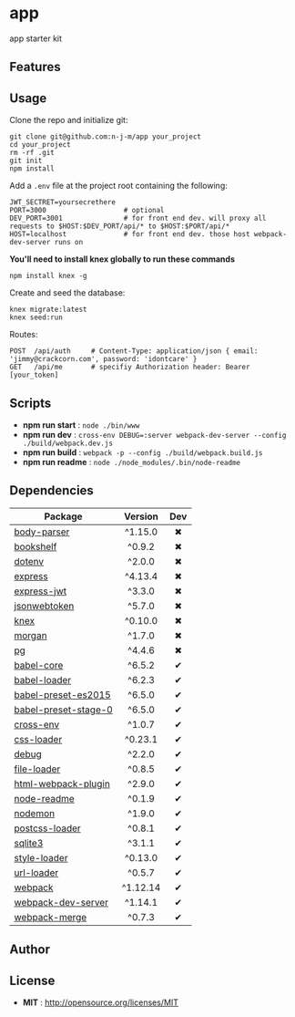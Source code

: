 # app

app starter kit

## Features

## Usage

Clone the repo and initialize git:
```
git clone git@github.com:n-j-m/app your_project
cd your_project
rm -rf .git
git init
npm install
```
Add a ```.env``` file at the project root containing the following:
```
JWT_SECTRET=yoursecrethere
PORT=3000                   # optional
DEV_PORT=3001               # for front end dev. will proxy all requests to $HOST:$DEV_PORT/api/* to $HOST:$PORT/api/*
HOST=localhost              # for front end dev. those host webpack-dev-server runs on
```

**You'll need to install knex globally to run these commands**
```
npm install knex -g
```

Create and seed the database:
```
knex migrate:latest
knex seed:run
```

Routes:
```
POST  /api/auth     # Content-Type: application/json { email: 'jimmy@crackcorn.com', password: 'idontcare' }
GET   /api/me       # specifiy Authorization header: Bearer [your_token]
```

## Scripts

 - **npm run start** : `node ./bin/www`
 - **npm run dev** : `cross-env DEBUG=:server webpack-dev-server --config ./build/webpack.dev.js`
 - **npm run build** : `webpack -p --config ./build/webpack.build.js`
 - **npm run readme** : `node ./node_modules/.bin/node-readme`

## Dependencies

Package | Version | Dev
--- |:---:|:---:
[body-parser](https://www.npmjs.com/package/body-parser) | ^1.15.0 | ✖
[bookshelf](https://www.npmjs.com/package/bookshelf) | ^0.9.2 | ✖
[dotenv](https://www.npmjs.com/package/dotenv) | ^2.0.0 | ✖
[express](https://www.npmjs.com/package/express) | ^4.13.4 | ✖
[express-jwt](https://www.npmjs.com/package/express-jwt) | ^3.3.0 | ✖
[jsonwebtoken](https://www.npmjs.com/package/jsonwebtoken) | ^5.7.0 | ✖
[knex](https://www.npmjs.com/package/knex) | ^0.10.0 | ✖
[morgan](https://www.npmjs.com/package/morgan) | ^1.7.0 | ✖
[pg](https://www.npmjs.com/package/pg) | ^4.4.6 | ✖
[babel-core](https://www.npmjs.com/package/babel-core) | ^6.5.2 | ✔
[babel-loader](https://www.npmjs.com/package/babel-loader) | ^6.2.3 | ✔
[babel-preset-es2015](https://www.npmjs.com/package/babel-preset-es2015) | ^6.5.0 | ✔
[babel-preset-stage-0](https://www.npmjs.com/package/babel-preset-stage-0) | ^6.5.0 | ✔
[cross-env](https://www.npmjs.com/package/cross-env) | ^1.0.7 | ✔
[css-loader](https://www.npmjs.com/package/css-loader) | ^0.23.1 | ✔
[debug](https://www.npmjs.com/package/debug) | ^2.2.0 | ✔
[file-loader](https://www.npmjs.com/package/file-loader) | ^0.8.5 | ✔
[html-webpack-plugin](https://www.npmjs.com/package/html-webpack-plugin) | ^2.9.0 | ✔
[node-readme](https://www.npmjs.com/package/node-readme) | ^0.1.9 | ✔
[nodemon](https://www.npmjs.com/package/nodemon) | ^1.9.0 | ✔
[postcss-loader](https://www.npmjs.com/package/postcss-loader) | ^0.8.1 | ✔
[sqlite3](https://www.npmjs.com/package/sqlite3) | ^3.1.1 | ✔
[style-loader](https://www.npmjs.com/package/style-loader) | ^0.13.0 | ✔
[url-loader](https://www.npmjs.com/package/url-loader) | ^0.5.7 | ✔
[webpack](https://www.npmjs.com/package/webpack) | ^1.12.14 | ✔
[webpack-dev-server](https://www.npmjs.com/package/webpack-dev-server) | ^1.14.1 | ✔
[webpack-merge](https://www.npmjs.com/package/webpack-merge) | ^0.7.3 | ✔


## Author



## License

 - **MIT** : http://opensource.org/licenses/MIT